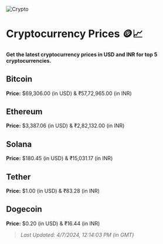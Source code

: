 
![Crypto](https://www.techguide.com.au/wp-content/uploads/2020/11/crypto3.jpeg)

# Cryptocurrency Prices 🪙📈

#### Get the latest cryptocurrency prices in USD and INR for top 5 cryptocurrencies.

## Bitcoin

**Price:** $69,306.00 (in USD) & ₹57,72,965.00 (in INR)

## Ethereum

**Price:** $3,387.06 (in USD) & ₹2,82,132.00 (in INR)

## Solana

**Price:** $180.45 (in USD) & ₹15,031.17 (in INR)

## Tether

**Price:** $1.00 (in USD) & ₹83.28 (in INR)

## Dogecoin

**Price:** $0.20 (in USD) & ₹16.44 (in INR)

> _Last Updated: 4/7/2024, 12:14:03 PM (in GMT)_

